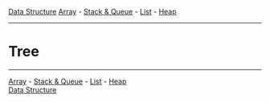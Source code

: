[Data Structure](../README.md)
[Array](../a__array/README.md) - [Stack & Queue](./README.md) - [List](../c__list/README.md) - [Heap](../x__heap/README.md)

---

# Tree


---

[Array](../a__array/README.md) - [Stack & Queue](./README.md) - [List](../c__list/README.md) - [Heap](../x__heap/README.md)  
[Data Structure](../README.md)  
